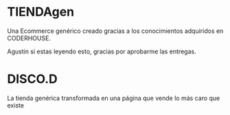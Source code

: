 # TIENDAgen
Una Ecommerce genérico creado gracias a los conocimientos adquiridos en CODERHOUSE.

Agustin si estas leyendo esto, gracias por aprobarme las entregas.


# DISCO.D
La tienda genérica transformada en una página que vende lo más caro que existe
